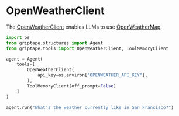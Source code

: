 # OpenWeatherClient

The [OpenWeatherClient](../../reference/griptape/tools/openweather_client/tool.md) enables LLMs to use [OpenWeatherMap](https://openweathermap.org/).

```python
import os
from griptape.structures import Agent
from griptape.tools import OpenWeatherClient, ToolMemoryClient

agent = Agent(
    tools=[
        OpenWeatherClient(
            api_key=os.environ["OPENWEATHER_API_KEY"],
        ),
        ToolMemoryClient(off_prompt=False)
    ]
)

agent.run("What's the weather currently like in San Francisco?")
```